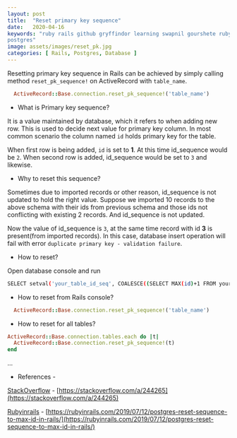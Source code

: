```yaml
---
layout: post
title:  "Reset primary key sequence"
date:   2020-04-16
keywords: "ruby rails github gryffindor learning swapnil gourshete ruby on rails database primary_key reset sequence
postgres"
image: assets/images/reset_pk.jpg
categories: [ Rails, Postgres, Database ]
---
```


Resetting primary key sequence in Rails can be achieved by simply calling method `reset_pk_sequence!` on ActiveRecord with 
`table_name`.

```ruby
  ActiveRecord::Base.connection.reset_pk_sequence!('table_name')
```


- What is Primary key sequence?

It is a value maintained by database, which it refers to when adding new row. This is used to decide next value for primary key column. In 
most common scenario the column named `id` holds primary key for the table. 

When first row is being added, `id` is set to **1**. At this time id_sequence would be `2`. When second row is added, id_sequence would be
set to `3` and likewise.

- Why to reset this sequence?

Sometimes due to imported records or other reason, id_sequence is not updated to hold the right value. Suppose we imported 10 records 
to the above schema with their ids from previous schema and those ids not conflicting with existing 2 records. And id_sequence is not
updated.

Now the value of id_sequence is `3`, at the same time record with id **3** is present(from imported records). In this case, 
database insert operation will fail with error `duplicate primary key - validation failure`.

- How to reset?

Open database console and run 

```bash
SELECT setval('your_table_id_seq', COALESCE((SELECT MAX(id)+1 FROM your_table), 1), false);
```

- How to reset from Rails console?

```ruby
  ActiveRecord::Base.connection.reset_pk_sequence!('table_name')
```

- How to reset for all tables?

```ruby
ActiveRecord::Base.connection.tables.each do |t|
  ActiveRecord::Base.connection.reset_pk_sequence!(t)
end
```

...

* References - 

[StackOverflow](https://stackoverflow.com/a/244265) - [https://stackoverflow.com/a/244265](https://stackoverflow.com/a/244265)

[Rubyinrails](https://rubyinrails.com/2019/07/12/postgres-reset-sequence-to-max-id-in-rails/) - [https://rubyinrails.com/2019/07/12/postgres-reset-sequence-to-max-id-in-rails/](https://rubyinrails.com/2019/07/12/postgres-reset-sequence-to-max-id-in-rails/)
